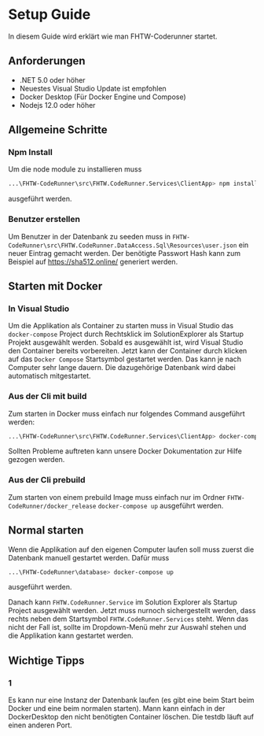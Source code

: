 # Setup Guide

In diesem Guide wird erklärt wie man FHTW-Coderunner startet.

## Anforderungen

- .NET 5.0 oder höher
- Neuestes Visual Studio Update ist empfohlen
- Docker Desktop (Für Docker Engine und Compose)
- Nodejs 12.0 oder höher

## Allgemeine Schritte

### Npm Install

Um die node module zu installieren muss

```bash
...\FHTW-CodeRunner\src\FHTW.CodeRunner.Services\ClientApp> npm install
```

ausgeführt werden.

### Benutzer erstellen

Um Benutzer in der Datenbank zu seeden muss in `FHTW-CodeRunner\src\FHTW.CodeRunner.DataAccess.Sql\Resources\user.json` ein neuer Eintrag gemacht werden. Der benötigte Passwort Hash kann zum Beispiel auf https://sha512.online/ generiert werden.

## Starten mit Docker

### In Visual Studio

Um die Applikation als Container zu starten muss in Visual Studio das `docker-compose` Project durch Rechtsklick im SolutionExplorer als Startup Projekt ausgewählt werden. Sobald es ausgewählt ist, wird Visual Studio den Container bereits vorbereiten. Jetzt kann der Container durch klicken auf das `Docker Compose` Startsymbol gestartet werden. Das kann je nach Computer sehr lange dauern. Die dazugehörige Datenbank wird dabei automatisch mitgestartet.

### Aus der Cli mit build

Zum starten in Docker muss einfach nur folgendes Command ausgeführt werden:

```bash
...\FHTW-CodeRunner\src\FHTW.CodeRunner.Services\ClientApp> docker-compose up
```

Sollten Probleme auftreten kann unsere Docker Dokumentation zur Hilfe gezogen werden.

### Aus der Cli prebuild

Zum starten von einem prebuild Image muss einfach nur im Ordner `FHTW-CodeRunner/docker_release` `docker-compose up` ausgeführt werden.

## Normal starten

Wenn die Applikation auf den eigenen Computer laufen soll muss zuerst die Datenbank manuell gestartet werden. Dafür muss

```bash
...\FHTW-CodeRunner\database> docker-compose up
```

ausgeführt werden.

Danach kann `FHTW.CodeRunner.Service` im Solution Explorer als Startup Project ausgewählt werden. Jetzt muss nurnoch sichergestellt werden, dass rechts neben dem Startsymbol `FHTW.CodeRunner.Services` steht. Wenn das nicht der Fall ist, sollte im Dropdown-Menü mehr zur Auswahl stehen und die Applikation kann gestartet werden.

## Wichtige Tipps

### 1

Es kann nur eine Instanz der Datenbank laufen (es gibt eine beim Start beim Docker und eine beim normalen starten). Mann kann einfach in der DockerDesktop den nicht benötigten Container löschen. Die testdb läuft auf einen anderen Port.
